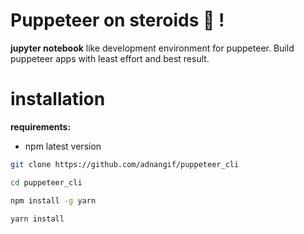 # Puppeteer on steroids :muscle: !

**jupyter notebook** like development environment for puppeteer. Build puppeteer apps with least effort and best result.


# installation

**requirements:**
* npm latest version

```bash 
git clone https://github.com/adnangif/puppeteer_cli 

cd puppeteer_cli

npm install -g yarn

yarn install


```